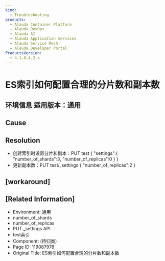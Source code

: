 ```yaml
---
kind:
  - Troubleshooting
products:
  - Alauda Container Platform
  - Alauda DevOps
  - Alauda AI
  - Alauda Application Services
  - Alauda Service Mesh
  - Alauda Developer Portal
ProductsVersion:
  - 4.1.0,4.2.x
---
```

<!-- A type of document that involves encountering a fault, diagnosing it, performing root cause analysis, and providing solutions. -->

# ES索引如何配置合理的分片数和副本数

## 环境信息 适用版本：通用

## Cause

## Resolution
- 创建索引时设置分片和副本：PUT test { "settings":{ "number_of_shards":3, "number_of_replicas":0 } }
- 更新副本数：PUT test/_settings { "number_of_replicas":2 }

## [workaround]

## [Related Information]
- Environment: 通用
- number_of_shards
- number_of_replicas
- PUT _settings API
- test索引
- Component: (待归类)
- Page ID: 119087978
- Original Title: ES索引如何配置合理的分片数和副本数
